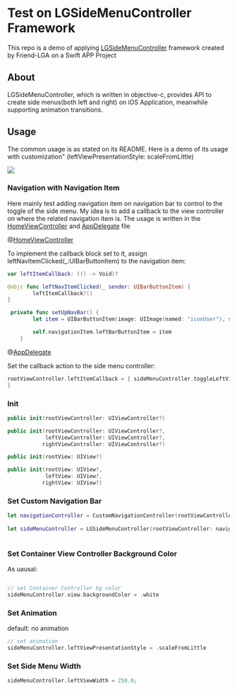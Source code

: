 # Test on LGSideMenuController Framework

This repo is a demo of applying [LGSideMenuController](https://github.com/Friend-LGA/LGSideMenuController) framework created by Friend-LGA on a Swift APP Project

## About
LGSideMenuController, which is written in objective-c, provides API to create side menus(both left and right) on iOS Application, meanwhile supporting animation transitions.

## Usage 
The common usage is as stated on its README.
Here is a demo of its usage with customization"
(leftViewPresentationStyle: scaleFromLittle)

![](https://i.imgur.com/FmE7cZ7.gif)


### Navigation with Navigation Item
Here mainly test adding navigation item on navigation bar to control to the toggle of the side menu.
My idea is to add a callback to the view controller on where the related navigation item is.
The usage is written in the [HomeViewController](https://github.com/lumanmann/TestLGSideMenuController/blob/master/TestLGSideMenuController/Controller/HomeViewController.swift) and [AppDelegate](https://github.com/lumanmann/TestLGSideMenuController/blob/master/TestLGSideMenuController/AppDelegate.swift) file

@[HomeViewController](https://github.com/lumanmann/TestLGSideMenuController/blob/master/TestLGSideMenuController/Controller/HomeViewController.swift)

To implement the callback block set to it, assign leftNavItemClicked(_:UIBarButtonItem) to the navigation item:

```swift
var leftItemCallback: (() -> Void)?

@objc func leftNavItemClicked(_ sender: UIBarButtonItem) {
        leftItemCallback?()
}
``` 

```swift
 private func setUpNavBar() {
        let item = UIBarButtonItem(image: UIImage(named: "iconUser"), style: .plain, target: self, action: #selector(leftNavItemClicked))

        self.navigationItem.leftBarButtonItem = item
    }
```
@[AppDelegate](https://github.com/lumanmann/TestLGSideMenuController/blob/master/TestLGSideMenuController/AppDelegate.swift)

Set the callback action to the side menu controller:
```swift
rootViewController.leftItemCallback = { sideMenuController.toggleLeftViewAnimated()
}
```

### Init
```swift
public init(rootViewController: UIViewController?)

public init(rootViewController: UIViewController?,
            leftViewController: UIViewController?,
           rightViewController: UIViewController?)

public init(rootView: UIView?)

public init(rootView: UIView?,
            leftView: UIView?,
           rightView: UIView?)
```

### Set Custom Navigation Bar
```swift
let navigationController = CustomNavigationController(rootViewController: rootViewController)
        
let sideMenuController = LGSideMenuController(rootViewController: navigationController)
        
```

### Set Container View Controller Background Color
As uausal:
```swift

// set Container Controller bg color
sideMenuController.view.backgroundColor = .white
```

### Set Animation
default: no animation

```swift
// set animation
sideMenuController.leftViewPresentationStyle = .scaleFromLittle
```

### Set Side Menu Width
```swift
sideMenuController.leftViewWidth = 250.0;
```
